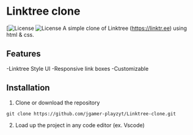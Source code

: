 # Linktree clone
[![License](https://github.com/Tentonaviation/Linktree-clone/blob/main/LICENSE)
![License](https://github.com/Tentonaviation/Linktree-clone/blob/main/LICENSE)
A simple clone of Linktree (https://linktr.ee) using html & css.

## Features

-Linktree Style UI
-Responsive link boxes
-Customizable

## Installation

1. Clone or download the repository 

`git clone https://github.com/jgamer-playzyt/Linktree-clone.git`

2. Load up the project in any code editor (ex. Vscode)

